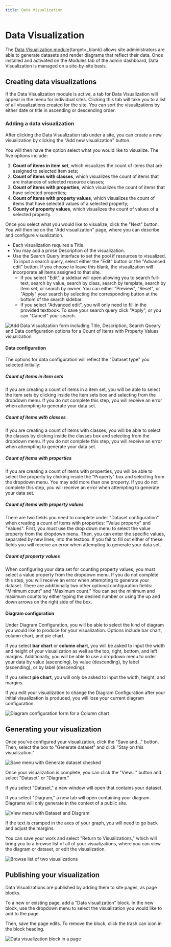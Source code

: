 ```yaml
---
title: Data Visualization
---
```

# Data Visualization

The [Data Visualization module](https://omeka.org/s/modules/Datavis){target=_blank} allows site administrators are able to generate datasets and render diagrams that reflect their data. Once installed and activated on the Modules tab of the admin dashboard, Data Visualization is managed on a site-by-site basis. 

## Creating data visualizations
If the Data Visualization module is active, a tab for Data Visualization will appear in the menu for individual sites. Clicking this tab will take you to a list of all visualizations created for the site. You can sort the visualizations by either date or title in ascending or descending order.

### Adding a data visualization
After clicking the Data Visualization tab under a site, you can create a new visualization by clicking the "Add new visualization" button.

You will then have the option select what you would like to visualize. The five options include:

1. **Count of items in item set**, which visualizes the count of items that are assigned to selected item sets;
2. **Count of items with classes**, which visualizes the count of items that are instances of selected resource classes;
3. **Count of items with properties**, which visualizes the count of items that have selected properties;
4. **Count of items with property values**, which visualizes the count of items that have selected values of a selected property; 
5. **County of property values**, which visualizes the count of values of a selected property.

Once you select what you would like to visualize, click the "Next" button. You will then be on the "Add visualization" page, where you can describe and configure visualization.

- Each visualization requires a Title.
- You may add a prose Description of the visualization.
- Use the Search Query interface to set the pool if resources to visualized. To input a search query, select either the "Edit" button or the "Advanced edit" button. If you choose to leave this blank, the visualization will incorporate all items assigned to that site.
    - If you select "Edit", a sidebar will open allowing you to search full-text, search by value, search by class, search by template, search by item set, or search by owner. You can either "Preview", "Reset", or "Apply" your search by selecting the corresponding button at the bottom of the search sidebar. 
    - If you select "Advanced edit", you will only need to fill in the provided textbook. To save your search query click "Apply", or you can "Cancel" your search.


![Add Data Visualization form including Title, Description, Search Queary and Data configuration options for a Count of Items with Property Values visualization](../modules/modulesfiles/dataviz_editVisualization.png)

#### Data configuration
The options for data configuration will reflect the "Dataset type" you selected initially: 

##### Count of items in item sets
If you are creating a count of items in a item set, you will be able to select the item sets by clicking inside the item sets box and selecting from the dropdown menu. If you do not complete this step, you will receive an error when attempting to generate your data set.

##### Count of items with classes
If you are creating a count of items with classes, you will be able to select the classes by clicking inside the classes box and selecting from the dropdown menu. If you do not complete this step, you will receive an error when attempting to generate your data set.

##### Count of items with properties
If you are creating a count of items with properties, you will be able to select the property by clicking inside the "Property" box and selecting from the dropdown menu. You may add more than one property. If you do not complete this step, you will receive an error when attempting to generate your data set.

##### Count of items with property values
There are two fields you need to complete under "Dataset configuration" when creating a count of items with properties: "Value property" and "Values". First, you must use the drop down menu to select the value property from the dropdown menu. Then, you can enter the specific values, separated by new lines, into the textbox. If you fail to fill out either of these fields you will receive an error when attempting to generate your data set.

##### Count of property values
When configuring your data set for counting property values, you must select a value property from the dropdown menu. If you do not complete this step, you will receive an error when attempting to generate your dataset. There are additionally two other optional configuration fields: "Minimum count" and "Maximum count." You can set the minimum and maximum counts by either typing the desired number or using the up and down arrows on the right side of the box.

#### Diagram configuration
Under Diagram Configuration, you will be able to select the kind of diagram you would like to produce for your visualization. Options include bar chart, column chart, and pie chart. 

If you select **bar chart** or **column chart**, you will be asked to input the width and height of your visualization as well as the top, right, bottom, and left margins. Additionally, you will be able to use a dropdown menu to order your data by value (ascending), by value (descending), by label (ascending), or by label (descending).

If you select **pie chart**, you will only be asked to input the width, height, and margins.

If you edit your visualization to change the Diagram Configuration after your initial visualization is produced, you will lose your current diagram configuration.

![Diagram configuration form for a Column chart](../modules/modulesfiles/dataviz_diagramConfig.png)

## Generating your visualization
Once you've configured your visualization, click the "Save and..." button. Then, select the box to "Generate dataset" and click "Stay on this visualization." 

![Save menu with Generate dataset checked](../modules/modulesfiles/dataviz_saveGenerate.png)

Once your visualization is complete, you can click the "View..." button and select "Dataset" or "Diagram."

If you select "Dataset," a new window will open that contains your dataset.

If you select "Diagram," a new tab will open containing your diagram. Diagrams will only generate in the context of a public site.

<!--- really? new window, and new tab? what is the difference between a dataset and a diagram?  can we get some images and more detail here? do you need to generate a dataset before you can see a diagram of it? why would anyone want to view their dataset? can you have lots of diagrams from one dataset, or can you duplicate datasets easily to make different diagrams? NEED EXAMPLE IMAGES OF THE OUTPUT --->

![View menu with Dataset and Diagram](../modules/modulesfiles/dataviz_viewMenu.png)

If the text is cramped in the axes of your graph, you will need to go back and adjust the margins.

You can save your work and select "Return to Visualizations," which will bring you to a browse list of all of your visualizations, where you can view the diagram or dataset, or edit the visualization.

![Browse list of two visualizations](../modules/modulesfiles/dataviz_browse.png)

## Publishing your visualization
Data Visualizations are published by adding them to site pages, as page blocks. 

To a new or existing page, add a "Data visualization" block. In the new block, use the dropdown menu to select the visualization you would like to add to the page. 

Then, save the page edits. To remove the block, click the trash can icon in the block heading.

![Data visualization block in a page](../modules/modulesfiles/dataviz_block.png)